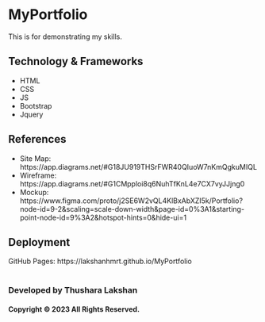 # MyPortfolio
This is for demonstrating my skills. 
<h2>Technology & Frameworks</h2>
<ul>
  <li>HTML</li>
  <li>CSS</li>
  <li>JS</li>
  <li>Bootstrap</li>
  <li>Jquery</li>
</ul>
<h2>References</h2>
<ul>
  <li>Site Map: https://app.diagrams.net/#G18JU919THSrFWR40QIuoW7nKmQgkuMIQL</li>
  <li>Wireframe: https://app.diagrams.net/#G1CMpploi8q6NuhTfKnL4e7CX7vyJJjng0</li>
  <li>Mockup: https://www.figma.com/proto/j2SE6W2vQL4KlBxAbXZI5k/Portfolio?node-id=9-2&scaling=scale-down-width&page-id=0%3A1&starting-point-node-id=9%3A2&hotspot-hints=0&hide-ui=1</li>
</ul>
<h2>Deployment</h2>
GitHub Pages: https://lakshanhmrt.github.io/MyPortfolio
<br>
<br>
<h3>Developed by Thushara Lakshan</h2>
<h4>Copyright © 2023 All Rights Reserved.</h4>
